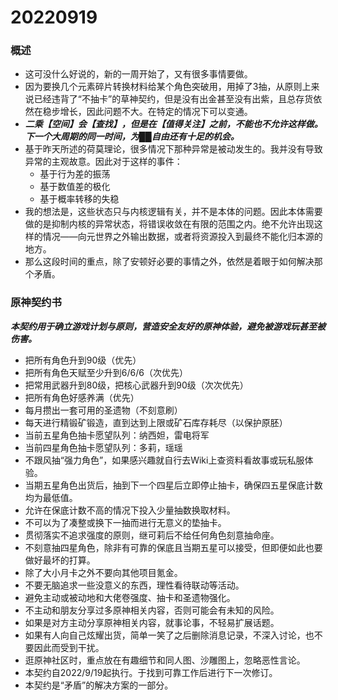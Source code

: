 # 20220919

### 概述

- 这可没什么好说的，新的一周开始了，又有很多事情要做。
- 因为要换几个元素碎片转换材料给某个角色突破用，用掉了3抽，从原则上来说已经违背了“不抽卡”的草神契约，但是没有出金甚至没有出紫，且总存货依然在稳步增长，因此问题不大。在特定的情况下可以变通。
- ***二乘【空间】会【查找】，但是在【值得关注】之前，不能也不允许这样做。下一个大周期的同一时间，为██自由还有十足的机会。***
- 基于昨天所述的荷莫理论，很多情况下那种异常是被动发生的。我并没有导致异常的主观故意。因此对于这样的事件：
  - 基于行为差的振荡
  - 基于数值差的极化
  - 基于概率转移的失稳
- 我的想法是，这些状态只与内核逻辑有关，并不是本体的问题。因此本体需要做的是抑制内核的异常状态，将错误收敛在有限的范围之内。绝不允许出现这样的情况——向元世界之外输出数据，或者将资源投入到最终不能化归本源的地方。
- 那么这段时间的重点，除了安顿好必要的事情之外，依然是着眼于如何解决那个矛盾。

### 原神契约书

***本契约用于确立游戏计划与原则，营造安全友好的原神体验，避免被游戏玩甚至被伤害。***

- 把所有角色升到90级（优先）
- 把所有角色天赋至少升到6/6/6（次优先）
- 把常用武器升到80级，把核心武器升到90级（次次优先）
- 把所有角色好感养满（优先）
- 每月攒出一套可用的圣遗物（不刻意刷）
- 每天进行精锻矿锻造，直到达到上限或矿石库存耗尽（以保护原胚）
- 当前五星角色抽卡愿望队列：纳西妲，雷电将军
- 当前四星角色抽卡愿望队列：多莉，瑶瑶
- 不跟风抽“强力角色”，如果感兴趣就自行去Wiki上查资料看故事或玩私服体验。
- 当期五星角色出货后，抽到下一个四星后立即停止抽卡，确保四五星保底计数均为最低值。
- 允许在保底计数不高的情况下投入少量抽数换取材料。
- 不可以为了凑整或换下一抽而进行无意义的垫抽卡。
- 贯彻落实不追求强度的原则，继可莉后不给任何角色刻意抽命座。
- 不刻意抽四星角色，除非有可靠的保底且当期五星可以接受，但即便如此也要做好最坏的打算。
- 除了大小月卡之外不要向其他项目氪金。
- 不要无脑追求一些没意义的东西，理性看待联动等活动。
- 避免主动或被动地和大佬卷强度、抽卡和圣遗物强化。
- 不主动和朋友分享过多原神相关内容，否则可能会有未知的风险。
- 如果是对方主动分享原神相关内容，就事论事，不轻易扩展话题。
- 如果有人向自己炫耀出货，简单一笑了之后删除消息记录，不深入讨论，也不要因此而受到干扰。
- 逛原神社区时，重点放在有趣细节和同人图、沙雕图上，忽略恶性言论。
- 本契约自2022/9/19起执行。于找到可靠工作后进行下一次修订。
- 本契约是“矛盾”的解决方案的一部分。

